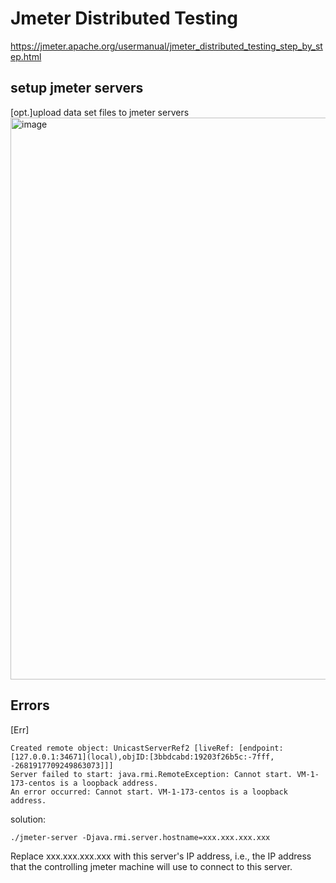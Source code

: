 # Jmeter Distributed Testing
https://jmeter.apache.org/usermanual/jmeter_distributed_testing_step_by_step.html

## setup jmeter servers
[opt.]upload data set files to jmeter servers
<img width="899" alt="image" src="https://github.com/user-attachments/assets/debcde39-419d-465f-8b5b-a60f11e70e0f">

## Errors
[Err] 
```
Created remote object: UnicastServerRef2 [liveRef: [endpoint:[127.0.0.1:34671](local),objID:[3bbdcabd:19203f26b5c:-7fff, -2681917709249863073]]]
Server failed to start: java.rmi.RemoteException: Cannot start. VM-1-173-centos is a loopback address.
An error occurred: Cannot start. VM-1-173-centos is a loopback address.
```

solution:
```
./jmeter-server -Djava.rmi.server.hostname=xxx.xxx.xxx.xxx
```
Replace xxx.xxx.xxx.xxx with this server's IP address, i.e., the IP address that the controlling jmeter machine will use to connect to this server.
